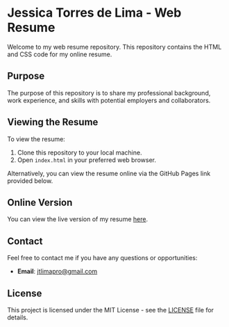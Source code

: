 # Jessica Torres de Lima - Web Resume

Welcome to my web resume repository. This repository contains the HTML and CSS code for my online resume. 

## Purpose

The purpose of this repository is to share my professional background, work experience, and skills with potential employers and collaborators. 

## Viewing the Resume

To view the resume:
1. Clone this repository to your local machine.
2. Open `index.html` in your preferred web browser.

Alternatively, you can view the resume online via the GitHub Pages link provided below.

## Online Version

You can view the live version of my resume [here](https://jessicatorreslima.github.io/resume).

## Contact

Feel free to contact me if you have any questions or opportunities:
- **Email**: [jtlimapro@gmail.com](mailto:jtlimapro@gmail.com)

## License

This project is licensed under the MIT License - see the [LICENSE](LICENSE) file for details.

